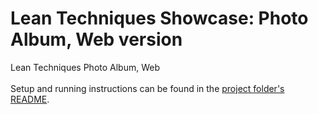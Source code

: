 # Lean Techniques Showcase: Photo Album, Web version
Lean Techniques Photo Album, Web<br />
<br />
Setup and running instructions can be found in the [project folder's README](./lean_techniques_coding_challenge_web/README.md).